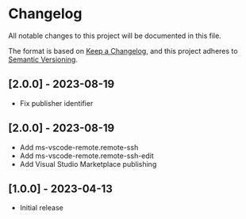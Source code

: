 # Changelog

All notable changes to this project will be documented in this file.

The format is based on [Keep a Changelog](https://keepachangelog.com/en/1.0.0/),
and this project adheres to [Semantic Versioning](https://semver.org/spec/v2.0.0.html).

## [2.0.0] - 2023-08-19
- Fix publisher identifier

## [2.0.0] - 2023-08-19

- Add ms-vscode-remote.remote-ssh
- Add ms-vscode-remote.remote-ssh-edit
- Add Visual Studio Marketplace publishing

## [1.0.0] - 2023-04-13

- Initial release